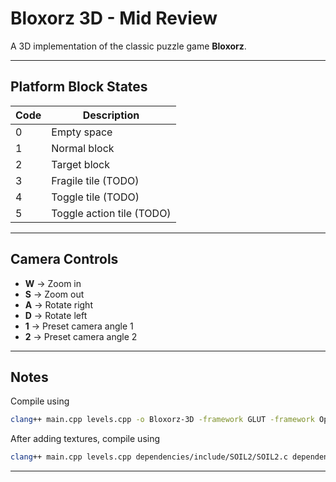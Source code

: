 # Bloxorz 3D - Mid Review

A 3D implementation of the classic puzzle game **Bloxorz**.

---

## Platform Block States

| Code | Description        |
|------|--------------------|
| 0    | Empty space        |
| 1    | Normal block       |
| 2    | Target block       |
| 3    | Fragile tile (TODO)|
| 4    | Toggle tile (TODO) |
| 5    | Toggle action tile (TODO) |

---

## Camera Controls

- **W** → Zoom in  
- **S** → Zoom out  
- **A** → Rotate right  
- **D** → Rotate left  
- **1** → Preset camera angle 1  
- **2** → Preset camera angle 2  

---

## Notes
Compile using
```bash
clang++ main.cpp levels.cpp -o Bloxorz-3D -framework GLUT -framework OpenGL
```

After adding textures, compile using
```bash
clang++ main.cpp levels.cpp dependencies/include/SOIL2/SOIL2.c dependencies/include/SOIL2/image_DXT.c dependencies/include/SOIL2/image_helper.c dependencies/include/SOIL2/wfETC.c -o Bloxorz-3D -std=c++11 -I dependencies/include -framework CoreFoundation -framework GLUT -framework OpenGL
```

---
